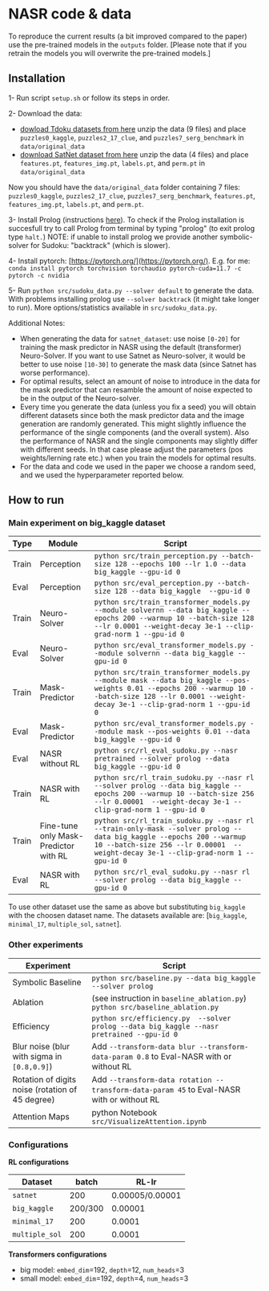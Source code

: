 # NASR code & data

To reproduce the current results (a bit improved compared to the paper) use the pre-trained models in the `outputs` folder. 
[Please note that if you retrain the models you will overwrite the pre-trained models.]

## Installation

1- Run script `setup.sh` or follow its steps in order.

2- Download the data:
* [dowload Tdoku datasets from here](https://github.com/t-dillon/tdoku/blob/master/data.zip)
unzip the data (9 files) and place `puzzles0_kaggle`, `puzzles2_17_clue`, and `puzzles7_serg_benchmark` in `data/original_data`
* [download SatNet dataset from here](https://powei.tw/sudoku.zip)
unzip the data (4 files) and place `features.pt`, `features_img.pt`, `labels.pt`, and `perm.pt` in `data/original_data`

Now you should have the `data/original_data` folder containing 7 files:  `puzzles0_kaggle`, `puzzles2_17_clue`, `puzzles7_serg_benchmark`, `features.pt`, `features_img.pt`, `labels.pt`, and `perm.pt`.

3- Install Prolog (instructions [here](https://www.swi-prolog.org/Download.html)).
To check if the Prolog installation is succesfull try to call Prolog from terminal by typing "prolog" (to exit prolog type `halt.`)
NOTE: if unable to install prolog we provide another symbolic-solver for Sudoku: "backtrack" (which is slower).

4- Install pytorch: [https://pytorch.org/](https://pytorch.org/).
E.g. for me: `conda install pytorch torchvision torchaudio pytorch-cuda=11.7 -c pytorch -c nvidia`

5- Run `python src/sudoku_data.py --solver default` to generate the data. With problems installing prolog use `--solver backtrack` (it might take longer to run). More options/statistics available in `src/sudoku_data.py`.

Additional Notes:

* When generating the data for `satnet_dataset`: use noise `[0-20]` for training the mask predictor in NASR using the default (transformer) Neuro-Solver. If you want to use Satnet as Neuro-solver, it would be better to use noise `[10-30]` to generate the mask data (since Satnet has worse performance).
* For optimal results, select an amount of noise to introduce in the data for the mask predictor that can resamble the amount of noise expected to be in the output of the Neuro-solver.
* Every time you generate the data (unless you fix a seed) you will obtain different datasets since both the mask predictor data and the image generation are randomly generated. This might slightly influence the performance of the single components (and the overall system). Also the performance of NASR and the single components may slightly differ with different seeds. In that case please adjust the parameters (pos weights/lerning rate etc.) when you train the models for optimal results.
* For the data and code we used in the paper we choose a random seed, and we used the hyperparameter reported below.


## How to run

### Main experiment on big_kaggle dataset

 | Type | Module | Script |
  | --- | --- | --- |
 | Train  | Perception | `python src/train_perception.py --batch-size 128 --epochs 100 --lr 1.0 --data big_kaggle --gpu-id 0` |
 | Eval  | Perception  | `python src/eval_perception.py --batch-size 128 --data big_kaggle  --gpu-id 0` |
 | Train  | Neuro-Solver | `python src/train_transformer_models.py --module solvernn --data big_kaggle --epochs 200 --warmup 10 --batch-size 128 --lr 0.0001 --weight-decay 3e-1 --clip-grad-norm 1 --gpu-id 0` |
 | Eval  | Neuro-Solver | `python src/eval_transformer_models.py --module solvernn --data big_kaggle --gpu-id 0` |
 | Train  | Mask-Predictor | `python src/train_transformer_models.py --module mask --data big_kaggle --pos-weights 0.01 --epochs 200 --warmup 10 --batch-size 128 --lr 0.0001 --weight-decay 3e-1 --clip-grad-norm 1 --gpu-id 0` |
| Eval | Mask-Predictor | `python src/eval_transformer_models.py --module mask --pos-weights 0.01 --data big_kaggle --gpu-id 0`|
|  Eval | NASR without RL| `python src/rl_eval_sudoku.py --nasr pretrained --solver prolog --data big_kaggle --gpu-id 0`|
| Train | NASR with RL | `python src/rl_train_sudoku.py --nasr rl --solver prolog --data big_kaggle --epochs 200 --warmup 10 --batch-size 256 --lr 0.00001  --weight-decay 3e-1 --clip-grad-norm 1 --gpu-id 0`|
| Train | Fine-tune only Mask-Predictor with RL | `python src/rl_train_sudoku.py --nasr rl --train-only-mask --solver prolog --data big_kaggle --epochs 200 --warmup 10 --batch-size 256 --lr 0.00001  --weight-decay 3e-1 --clip-grad-norm 1 --gpu-id 0`|
| Eval | NASR with RL  |`python src/rl_eval_sudoku.py --nasr rl --solver prolog --data big_kaggle --gpu-id 0` |

To use other dataset use the same as above but substituting `big_kaggle` with the choosen dataset name.
The datasets available are: [`big_kaggle`, `minimal_17`, `multiple_sol`, `satnet`].

### Other experiments

| Experiment | Script |
| --- | --- |
| Symbolic Baseline | `python src/baseline.py --data big_kaggle --solver prolog` |
| Ablation | (see instruction in `baseline_ablation.py`) `python src/baseline_ablation.py` |
| Efficiency | `python src/efficiency.py  --solver prolog --data big_kaggle --nasr pretrained --gpu-id 0` |
| Blur noise (blur with sigma in `[0.8,0.9]`) | Add `--transform-data blur --transform-data-param 0.8` to Eval-NASR with or without RL |
| Rotation of digits noise (rotation of 45 degree) | Add `--transform-data rotation --transform-data-param 45`  to Eval-NASR with or without RL |
| Attention Maps | python Notebook `src/VisualizeAttention.ipynb`|


### Configurations

**RL configurations**

| Dataset | batch | RL-lr |
| --- |---| --- |
| `satnet` | 200 | 0.00005/0.00001 |
| `big_kaggle` | 200/300 | 0.00001 |
| `minimal_17` | 200 | 0.0001 |
| `multiple_sol` | 200 | 0.0001 |

**Transformers configurations**

* big model: `embed_dim`=192, `depth`=12, `num_heads`=3
* small model: `embed_dim`=192, `depth`=4, `num_heads`=3
